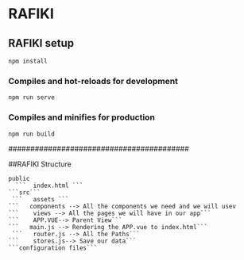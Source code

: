 # RAFIKI

## RAFIKI setup
```
npm install
```

### Compiles and hot-reloads for development
```
npm run serve
```

### Compiles and minifies for production
```
npm run build
```

######################################### 

##RAFIKI Structure
```
public
  ```  index.html ```
```src```
 ```   assets ```
```   components --> All the components we need and we will usev
```    views --> All the pages we will have in our app```
```    APP.VUE--> Parent View```
```   main.js --> Rendering the APP.vue to index.html```
 ```   router.js --> All the Paths```
```    stores.js--> Save our data```
```configuration files```